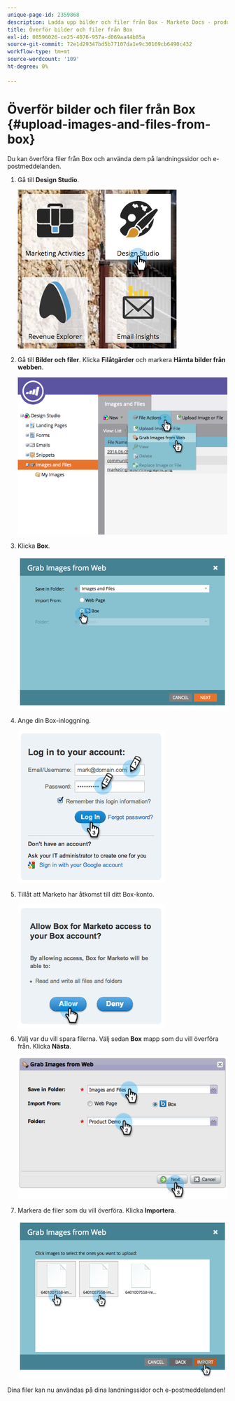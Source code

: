 ```yaml
---
unique-page-id: 2359868
description: Ladda upp bilder och filer från Box - Marketo Docs - produktdokumentation
title: Överför bilder och filer från Box
exl-id: 08596026-ce25-4076-957a-d069aa44b85a
source-git-commit: 72e1d29347bd5b77107da1e9c30169cb6490c432
workflow-type: tm+mt
source-wordcount: '109'
ht-degree: 0%

---
```


# Överför bilder och filer från Box {#upload-images-and-files-from-box}

Du kan överföra filer från Box och använda dem på landningssidor och e-postmeddelanden.

1. Gå till **Design Studio**.

   ![](assets/designstudio-3.png)

1. Gå till **Bilder och filer**. Klicka **Filåtgärder** och markera **Hämta bilder från webben**.

   ![](assets/image2014-9-16-12-3a50-3a40.png)

1. Klicka **Box**.

   ![](assets/image2014-9-16-12-3a50-3a56.png)

1. Ange din Box-inloggning.

   ![](assets/image2014-9-16-12-3a51-3a10.png)

1. Tillåt att Marketo har åtkomst till ditt Box-konto.

   ![](assets/image2014-9-16-12-3a51-3a28.png)

1. Välj var du vill spara filerna. Välj sedan **Box** mapp som du vill överföra från. Klicka **Nästa**.

   ![](assets/image2014-9-16-12-3a51-3a59.png)

1. Markera de filer som du vill överföra. Klicka **Importera**.

   ![](assets/image2014-9-16-12-3a52-3a15.png)

Dina filer kan nu användas på dina landningssidor och e-postmeddelanden!
